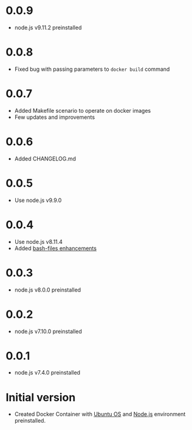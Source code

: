 # 0.0.9 #

- node.js v9.11.2 preinstalled

# 0.0.8 #

- Fixed bug with passing parameters to `docker build` command

# 0.0.7 #

- Added Makefile scenario to operate on docker images
- Few updates and improvements

# 0.0.6 #

- Added CHANGELOG.md

# 0.0.5 #

- Use node.js v9.9.0

# 0.0.4 #

- Use node.js v8.11.4
- Added [bash-files enhancements](https://github.com/tbaltrushaitis/bash-files)

# 0.0.3 #

- node.js v8.0.0 preinstalled

# 0.0.2 #

- node.js v7.10.0 preinstalled

# 0.0.1 #

- node.js v7.4.0 preinstalled

# Initial version #

- Created Docker Container with [Ubuntu OS](https://www.ubuntu.com "Ubuntu official") and [Node.js](https://nodejs.org "Node Foundation") environment preinstalled.
